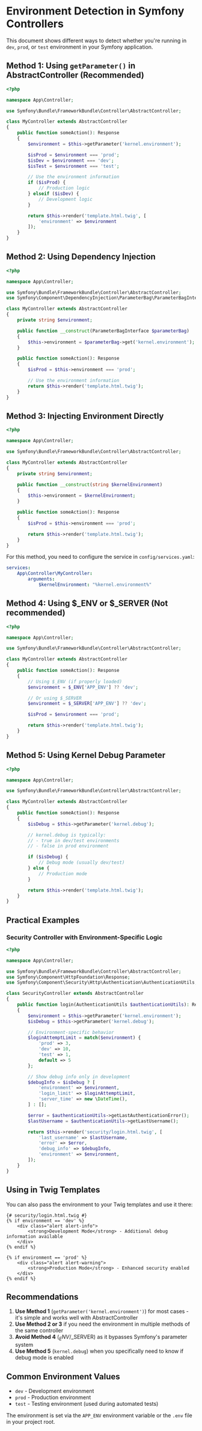 # Environment Detection in Symfony Controllers

This document shows different ways to detect whether you're running in `dev`, `prod`, or `test` environment in your Symfony application.

## Method 1: Using `getParameter()` in AbstractController (Recommended)

```php
<?php

namespace App\Controller;

use Symfony\Bundle\FrameworkBundle\Controller\AbstractController;

class MyController extends AbstractController
{
    public function someAction(): Response
    {
        $environment = $this->getParameter('kernel.environment');

        $isProd = $environment === 'prod';
        $isDev = $environment === 'dev';
        $isTest = $environment === 'test';

        // Use the environment information
        if ($isProd) {
            // Production logic
        } elseif ($isDev) {
            // Development logic
        }

        return $this->render('template.html.twig', [
            'environment' => $environment
        ]);
    }
}
```

## Method 2: Using Dependency Injection

```php
<?php

namespace App\Controller;

use Symfony\Bundle\FrameworkBundle\Controller\AbstractController;
use Symfony\Component\DependencyInjection\ParameterBag\ParameterBagInterface;

class MyController extends AbstractController
{
    private string $environment;

    public function __construct(ParameterBagInterface $parameterBag)
    {
        $this->environment = $parameterBag->get('kernel.environment');
    }

    public function someAction(): Response
    {
        $isProd = $this->environment === 'prod';

        // Use the environment information
        return $this->render('template.html.twig');
    }
}
```

## Method 3: Injecting Environment Directly

```php
<?php

namespace App\Controller;

use Symfony\Bundle\FrameworkBundle\Controller\AbstractController;

class MyController extends AbstractController
{
    private string $environment;

    public function __construct(string $kernelEnvironment)
    {
        $this->environment = $kernelEnvironment;
    }

    public function someAction(): Response
    {
        $isProd = $this->environment === 'prod';

        return $this->render('template.html.twig');
    }
}
```

For this method, you need to configure the service in `config/services.yaml`:

```yaml
services:
    App\Controller\MyController:
        arguments:
            $kernelEnvironment: "%kernel.environment%"
```

## Method 4: Using $\_ENV or $\_SERVER (Not recommended)

```php
<?php

namespace App\Controller;

use Symfony\Bundle\FrameworkBundle\Controller\AbstractController;

class MyController extends AbstractController
{
    public function someAction(): Response
    {
        // Using $_ENV (if properly loaded)
        $environment = $_ENV['APP_ENV'] ?? 'dev';

        // Or using $_SERVER
        $environment = $_SERVER['APP_ENV'] ?? 'dev';

        $isProd = $environment === 'prod';

        return $this->render('template.html.twig');
    }
}
```

## Method 5: Using Kernel Debug Parameter

```php
<?php

namespace App\Controller;

use Symfony\Bundle\FrameworkBundle\Controller\AbstractController;

class MyController extends AbstractController
{
    public function someAction(): Response
    {
        $isDebug = $this->getParameter('kernel.debug');

        // kernel.debug is typically:
        // - true in dev/test environments
        // - false in prod environment

        if ($isDebug) {
            // Debug mode (usually dev/test)
        } else {
            // Production mode
        }

        return $this->render('template.html.twig');
    }
}
```

## Practical Examples

### Security Controller with Environment-Specific Logic

```php
<?php

namespace App\Controller;

use Symfony\Bundle\FrameworkBundle\Controller\AbstractController;
use Symfony\Component\HttpFoundation\Response;
use Symfony\Component\Security\Http\Authentication\AuthenticationUtils;

class SecurityController extends AbstractController
{
    public function login(AuthenticationUtils $authenticationUtils): Response
    {
        $environment = $this->getParameter('kernel.environment');
        $isDebug = $this->getParameter('kernel.debug');

        // Environment-specific behavior
        $loginAttemptLimit = match($environment) {
            'prod' => 3,
            'dev' => 10,
            'test' => 1,
            default => 5
        };

        // Show debug info only in development
        $debugInfo = $isDebug ? [
            'environment' => $environment,
            'login_limit' => $loginAttemptLimit,
            'server_time' => new \DateTime(),
        ] : [];

        $error = $authenticationUtils->getLastAuthenticationError();
        $lastUsername = $authenticationUtils->getLastUsername();

        return $this->render('security/login.html.twig', [
            'last_username' => $lastUsername,
            'error' => $error,
            'debug_info' => $debugInfo,
            'environment' => $environment,
        ]);
    }
}
```

## Using in Twig Templates

You can also pass the environment to your Twig templates and use it there:

```twig
{# security/login.html.twig #}
{% if environment == 'dev' %}
    <div class="alert alert-info">
        <strong>Development Mode</strong> - Additional debug information available
    </div>
{% endif %}

{% if environment == 'prod' %}
    <div class="alert alert-warning">
        <strong>Production Mode</strong> - Enhanced security enabled
    </div>
{% endif %}
```

## Recommendations

1. **Use Method 1** (`getParameter('kernel.environment')`) for most cases - it's simple and works well with AbstractController
2. **Use Method 2 or 3** if you need the environment in multiple methods of the same controller
3. **Avoid Method 4** ($_ENV/$\_SERVER) as it bypasses Symfony's parameter system
4. **Use Method 5** (`kernel.debug`) when you specifically need to know if debug mode is enabled

## Common Environment Values

-   `dev` - Development environment
-   `prod` - Production environment
-   `test` - Testing environment (used during automated tests)

The environment is set via the `APP_ENV` environment variable or the `.env` file in your project root.
